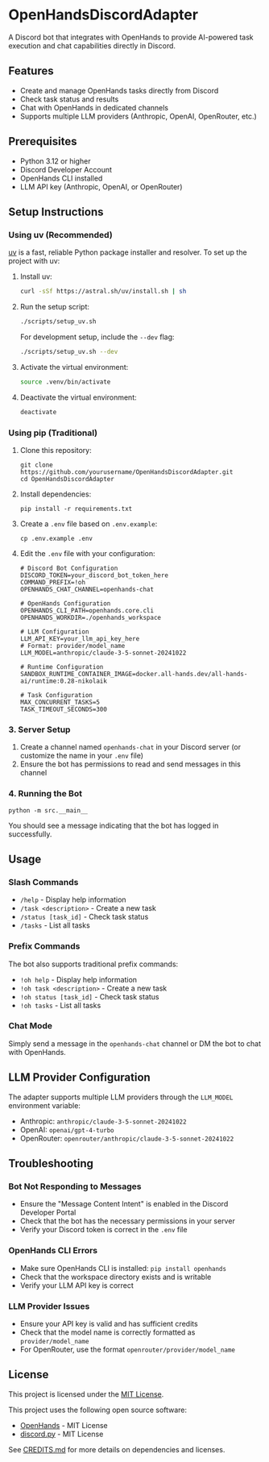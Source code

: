 # OpenHandsDiscordAdapter

A Discord bot that integrates with OpenHands to provide AI-powered task execution and chat capabilities directly in Discord.

## Features

- Create and manage OpenHands tasks directly from Discord
- Check task status and results
- Chat with OpenHands in dedicated channels
- Supports multiple LLM providers (Anthropic, OpenAI, OpenRouter, etc.)

## Prerequisites

- Python 3.12 or higher
- Discord Developer Account
- OpenHands CLI installed
- LLM API key (Anthropic, OpenAI, or OpenRouter)

## Setup Instructions

### Using uv (Recommended)

[uv](https://github.com/astral-sh/uv) is a fast, reliable Python package installer and resolver. To set up the project with uv:

1. Install uv:
   ```bash
   curl -sSf https://astral.sh/uv/install.sh | sh
   ```

2. Run the setup script:
   ```bash
   ./scripts/setup_uv.sh
   ```
   
   For development setup, include the `--dev` flag:
   ```bash
   ./scripts/setup_uv.sh --dev
   ```

3. Activate the virtual environment:
   ```bash
   source .venv/bin/activate
   ```

4. Deactivate the virtual environment:
   ```bash
   deactivate
   ```

### Using pip (Traditional)

1. Clone this repository:
   ```
   git clone https://github.com/yourusername/OpenHandsDiscordAdapter.git
   cd OpenHandsDiscordAdapter
   ```

2. Install dependencies:
   ```
   pip install -r requirements.txt
   ```

3. Create a `.env` file based on `.env.example`:
   ```
   cp .env.example .env
   ```

4. Edit the `.env` file with your configuration:
   ```
   # Discord Bot Configuration
   DISCORD_TOKEN=your_discord_bot_token_here
   COMMAND_PREFIX=!oh 
   OPENHANDS_CHAT_CHANNEL=openhands-chat

   # OpenHands Configuration
   OPENHANDS_CLI_PATH=openhands.core.cli
   OPENHANDS_WORKDIR=./openhands_workspace

   # LLM Configuration
   LLM_API_KEY=your_llm_api_key_here
   # Format: provider/model_name
   LLM_MODEL=anthropic/claude-3-5-sonnet-20241022

   # Runtime Configuration
   SANDBOX_RUNTIME_CONTAINER_IMAGE=docker.all-hands.dev/all-hands-ai/runtime:0.28-nikolaik

   # Task Configuration
   MAX_CONCURRENT_TASKS=5
   TASK_TIMEOUT_SECONDS=300
   ```

### 3. Server Setup

1. Create a channel named `openhands-chat` in your Discord server (or customize the name in your `.env` file)
2. Ensure the bot has permissions to read and send messages in this channel

### 4. Running the Bot

```
python -m src.__main__
```

You should see a message indicating that the bot has logged in successfully.

## Usage

### Slash Commands

- `/help` - Display help information
- `/task <description>` - Create a new task
- `/status [task_id]` - Check task status
- `/tasks` - List all tasks

### Prefix Commands

The bot also supports traditional prefix commands:

- `!oh help` - Display help information
- `!oh task <description>` - Create a new task
- `!oh status [task_id]` - Check task status
- `!oh tasks` - List all tasks

### Chat Mode

Simply send a message in the `openhands-chat` channel or DM the bot to chat with OpenHands.

## LLM Provider Configuration

The adapter supports multiple LLM providers through the `LLM_MODEL` environment variable:

- Anthropic: `anthropic/claude-3-5-sonnet-20241022`
- OpenAI: `openai/gpt-4-turbo`
- OpenRouter: `openrouter/anthropic/claude-3-5-sonnet-20241022`

## Troubleshooting

### Bot Not Responding to Messages

- Ensure the "Message Content Intent" is enabled in the Discord Developer Portal
- Check that the bot has the necessary permissions in your server
- Verify your Discord token is correct in the `.env` file

### OpenHands CLI Errors

- Make sure OpenHands CLI is installed: `pip install openhands`
- Check that the workspace directory exists and is writable
- Verify your LLM API key is correct

### LLM Provider Issues

- Ensure your API key is valid and has sufficient credits
- Check that the model name is correctly formatted as `provider/model_name`
- For OpenRouter, use the format `openrouter/provider/model_name`

## License

This project is licensed under the [MIT License](LICENSE).

This project uses the following open source software:
- [OpenHands](https://github.com/All-Hands-AI/OpenHands) - MIT License
- [discord.py](https://github.com/Rapptz/discord.py) - MIT License

See [CREDITS.md](CREDITS.md) for more details on dependencies and licenses.
